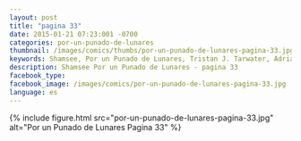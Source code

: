 ```yaml
---
layout: post
title: "pagina 33"
date: 2015-01-21 07:23:001 -0700
categories: por-un-punado-de-lunares
thumbnail: /images/comics/thumbs/por-un-punado-de-lunares-pagina-33.jpg
keywords: Shamsee, Por un Punado de Lunares, Tristan J. Tarwater, Adrian Ricker
description: Shamsee Por un Punado de Lunares - pagina 33
facebook_type: 
facebook_image: /images/comics/por-un-punado-de-lunares-pagina-33.jpg
language: es
---
```

{% include figure.html src="por-un-punado-de-lunares-pagina-33.jpg" alt="Por un Punado de Lunares Pagina 33" %}